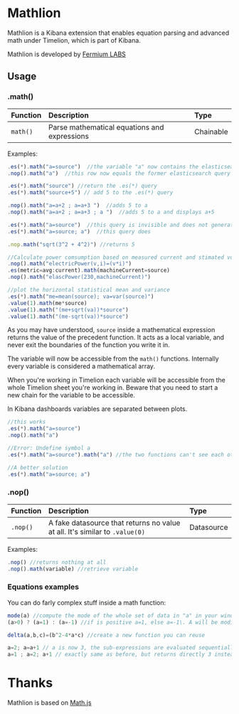 # Mathlion

Mathlion is a Kibana extension that enables equation parsing and advanced math under Timelion, which is part of Kibana.

Mathlion is developed by [Fermium LABS](https://fermiumlabs.com/)

## Usage

### .math()

Function | Description                                  | Type
:------- | :------------------------------------------- | :--------
`math()` | Parse mathematical equations and expressions | Chainable

Examples:

```js
.es(*).math("a=source")  //the variable "a" now contains the elasticsearch query.
.nop().math("a")  //this row now equals the former elasticsearch query

.es(*).math("source") //return the .es(*) query
.es(*).math("source+5") // add 5 to the .es(*) query

.nop().math("a=a+2 ; a=a+3 ")  //adds 5 to a
.nop().math("a=a+2 ; a=a+3 ; a ")  //adds 5 to a and displays a+5

.es(*).math("a=source")  //this query is invisible and does not generate an axis
.es(*).math("a=source; a")  //this query does

.nop.math("sqrt(3^2 + 4^2)") //returns 5

//Calculate power comsumption based on measured current and stimated voltage (in Europe)
.nop().math("electricPower(v,i)=(v*i)")
.es(metric=avg:current).math(machineCurrent=source)
.nop().math("elascPower(230,machineCurrent)")

//plot the horizontal statistical mean and variance
.es(*).math("me=mean(source); va=var(source)")
.value(1).math(me*source) 
.value(1).math("(me+sqrt(va))*source") 
.value(1).math("(me-sqrt(va))*source")

```

As you may have understood, `source` inside a mathematical expression returns the value of the precedent function. It acts as a local variable, and never exit the boundaries of the function you write it in.

The variable will now be accessible from the `math()` functions. Internally every variable is considered a mathematical array. 

When you're working in Timelion each variable will be accessible from the whole Timelion sheet you're working in. Beware that you need to start a new chain for the variable to be accessible.

In Kibana dashboards variables are separated between plots.

```js
//this works
.es(*).math("a=source") 
.nop().math("a")

//Error: Undefine symbol a
.es(*).math("a=source").math("a") //the two functions can't see each other

//A better solution
.es(*).math("a=source; a") 
```

### .nop()

Function | Description                                                                                      | Type
:------- | :----------------------------------------------------------------------------------------------- | :---------
`.nop()` | A fake datasource that returns no value at all. It's similar to `.value(0)` | Datasource

Examples:

```js
.nop() //returns nothing at all
.nop().math(variable) //retrieve variable
```

### Equations examples

You can do farly complex stuff inside a math function:

```js
mode(a) //compute the mode of the whole set of data in "a" in your window and display it as an y axis
(a>0) ? (a=1) : (a=-1) //if is positive a=1, else a=-1\. A will be modified only temporarely for this equation

delta(a,b,c)=(b^2-4*a*c) //create a new function you can reuse

a=2; a=a+1 // a is now 3, the sub-expressions are evaluated sequentially The last is the one considered in the end 
a=1 ; a=2; a+1 // exactly same as before, but returns directly 3 instead of a=3

```



# Thanks

Mathlion is based on [Math.js](http://mathjs.org)

